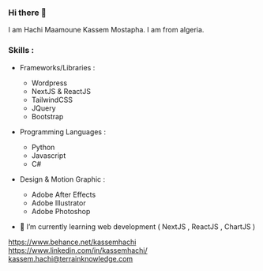 ### Hi there 👋

I am Hachi Maamoune Kassem Mostapha. I am from algeria.

### Skills : 
  * Frameworks/Libraries :
      - Wordpress
      - NextJS & ReactJS
      - TailwindCSS
      - JQuery
      - Bootstrap
  
  * Programming Languages :
      - Python
      - Javascript
      - C#

 * Design & Motion Graphic :
      - Adobe After Effects
      - Adobe Illustrator
      - Adobe Photoshop

- 🌱 I’m currently learning web development ( NextJS , ReactJS , ChartJS )

https://www.behance.net/kassemhachi 
<br>
https://www.linkedin.com/in/kassemhachi/
<br>
<a href="mailto:kassem.hachi@terrainknowledge.com">kassem.hachi@terrainknowledge.com</a>

